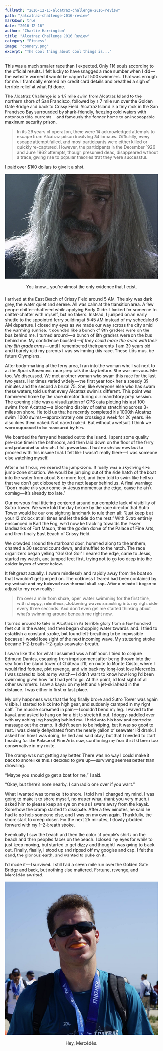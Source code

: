 ```yaml
---
fullPath: "2016-12-16-alcatraz-challenge-2016-review"
path: "/alcatraz-challenge-2016-review"
markdown: true
date: "2016-12-16"
author: "Charlie Harrington"
title: "Alcatraz Challenge 2016 Review"
category: "Fitness"
image: "connery.png"
excerpt: "The cool thing about cool things is..."
---
```


This was a much smaller race than I expected. Only 116 souls according to the official results. I felt lucky to have snagged a race number when I did — the website warned it would be capped at 500 swimmers. That was enough for me. I frantically entered my credit card details and breathed a sigh of terrible relief at what I’d done.

The Alcatraz Challenge is a 1.5 mile swim from Alcatraz Island to the northern shore of San Francisco, followed by a 7 mile run over the Golden Gate Bridge and back to Crissy Field. Alcatraz Island is a tiny rock in the San Francisco Bay surrounded by shark-friendly, freezing cold waters with notorious tidal currents — and famously the former home to an inescapable maximum security prison.

>In its 29 years of operation, there were 14 acknowledged attempts to escape from Alcatraz prison involving 34 inmates. Officially, every escape attempt failed, and most participants were either killed or quickly re-captured. However, the participants in the December 1926 and June 1962 attempts, though presumed dead, disappeared without a trace, giving rise to popular theories that they were successful.

I paid over $100 dollars to give it a shot.

![Sean Connery in the Rock](./images/connery.png)
<div style="text-align:center;padding-bottom:10px">You know… you’re almost the only evidence that I exist.</div>

I arrived at the East Beach of Crissy Field around 5 AM. The sky was dark grey, the water quiet and serene. All was calm at the transition area. A few people chitter-chattered while applying Body Glide. I looked for someone to chitter-chatter with myself, but no takers. Instead, I jumped on an early shuttle to the appointed ferry building at 5:45 AM instead of my scheduled 6 AM departure. I closed my eyes as we made our way across the city amid the warming sunrise.
It sounded like a bunch of 8th graders were on the bus behind me. I turned around — a bunch of 8th graders were on the bus behind me. My confidence boosted — *if they could make the swim with their tiny 8th grade arms* — until I remembered their parents. I am 30 years old and I barely told my parents I was swimming this race. These kids must be future Olympians.

After body-marking at the ferry area, I ran into the woman who I sat next to at the Sports Basement race prep talk the day before. She was nervous. Me too. We discussed. We met another woman who swam this race for the last two years. Her times varied widely — the first year took her a speedy 35 minutes and the second a brutal 75. She, like everyone else who has swam these waters, told us that every Alcatraz swim is different. This point was hammered home by the race director during our mandatory prep session. The opening slide was a visualization of GPS data plotting his last 100 swims from Alcatraz — a blooming display of paths stretching across 3+ miles on shore. He told us that he recently completed his 1000th Alcatraz swim. 1000 swims — approximately one crossing a week for 20 years. He also does them naked. Not naked naked. But without a wetsuit. I think we were supposed to be reassured by him.

We boarded the ferry and headed out to the island. I spent some quality pre-race time in the bathroom, and then laid down on the floor of the ferry and pretended to stretch. I felt powerless. I had no choice now but to proceed with this insane trial. I felt like I wasn’t really there — I was someone else watching myself.

After a half hour, we neared the jump-zone. It really was a skydiving-like jump-zone situation. We would be jumping out of the side hatch of the boat into the water from about 8 or more feet, and then told to swim like hell so that we don’t get clobbered by the next leaper behind us. A final warning: “Don’t make this your come-to-Jesus moment at the edge, cause he ain’t coming — it’s already too late.”

Our nervous final tittering centered around our complete lack of visibility of Sutro Tower. We were told the day before by the race director that Sutro Tower would be our one sighting landmark to rule them all: “Just keep it at your 12 o’clock at all times and let the tide do the rest.” With Sutro entirely ensconced in Karl the Fog, we’d now be tracking towards the lesser landmarks of Fort Mason, then the golden dome of the Palace of Fine Arts, and then finally East Beach of Crissy Field.

We crowded around the starboard door, hummed along to the anthem, chanted a 30 second count down, and shuffled to the hatch. The race organizers began yelling “Go! Go! Go!” I neared the edge, came to Jesus, started my watch, and jumped feet first, trying not to go too deep into the colder layers of water below.

It felt great actually. I swam mindlessly and rapidly away from the boat so that I wouldn’t get jumped on. The coldness I feared had been contained by my wetsuit and my beloved new thermal skull cap. After a minute I began to adjust to my new reality:

>I’m over a mile from shore, open water swimming for the first time, with choppy, relentless, clobbering waves smashing into my right side every three seconds. And don’t even get me started thinking about what’s swimming around beneath me right now.

I turned around to take in Alcatraz in its terrible glory from a few hundred feet out in the water, and then began chopping water towards land. I tried to establish a constant stroke, but found left-breathing to be impossible because I would lose sight of the next incoming wave. My stuttering stroke became 1–2-breath-1–2-gulp-seawater-breath.

I swam like this for what I assumed was a half hour. I tried to conjure Edmund Dantès, escaping from imprisonment after being thrown into the sea from the island tower of Château d’If, en route to Monte Cristo, where I would find fortune, plot revenge, and win back my long-lost love Mercédès. I was scared to look at my watch — I didn’t want to know how long I’d been swimming given how far I had yet to go. At this point, I’d lost sight of all other swimmers. I saw a kayak on my left and a jet-ski ahead in the distance. I was either in first or last place.

My only happiness was that the fog finally broke and Sutro Tower was again visible. I started to kick into high gear, and suddenly cramped in my right calf. The muscle screamed in pain — I couldn’t bend my leg. I waved to the kayak and asked to hang on for a bit to stretch it out. I doggy-paddled over with my aching leg hanging behind me. I held onto his bow and started to massage out the cramp. It didn’t seem to be helping, but it was so good to rest. I was clearly dehydrated from the nearly gallon of seawater I’d drank. I asked him how I was doing, he lied and said okay, but that I needed to start heading for the Palace of Fine Arts now, confirming my fear that I’d been too conservative in my route.

The cramp was not getting any better. There was no way I could make it back to shore like this. I decided to give up — surviving seemed better than drowning.

“Maybe you should go get a boat for me,” I said.

“Okay, but there’s none nearby. I can radio one over if you want.”

What I wanted was to make it to shore. I told him I changed my mind. I was going to make it to shore myself, no matter what, thank you very much. I asked him to please keep an eye on me as I swam away from the kayak. Somehow the cramp started to dissipate. After a few minutes, he said he had to go help someone else, and I was on my own again. Thankfully, the shore start to creep closer. For the next 25 minutes, I slowly plodded forward with my 1–2-breath stroke.

Eventually I saw the beach and then the color of people’s shirts on the beach and then peoples faces on the beach. I closed my eyes for while to just keep moving, but started to get dizzy and thought I was going to black out. Finally, finally, I stood up and ripped off my googles and cap. I felt the sand, the glorious earth, and wanted to puke on it.

I’d made it — I survived. I still had a seven mile run over the Golden Gate Bridge and back, but nothing else mattered. Fortune, revenge, and Mercédès awaited.

![Finisher pic of Charlie Harrington](./images/success.png)

<div style="text-align:center;padding-bottom:10px">Hey, Mercédès.</div>